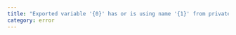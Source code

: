 ```yaml
---
title: "Exported variable '{0}' has or is using name '{1}' from private module '{2}'."
category: error
---
```

